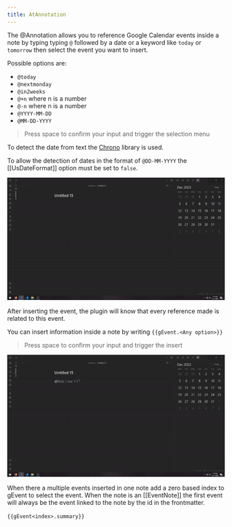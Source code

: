 ```yaml
---
title: AtAnnotation
---
```


The @Annotation allows you to reference Google Calendar events inside a note by typing typing `@` followed by a date or a keyword like `today` or `tomorrow` then select the event you want to insert.

Possible options are:

- `@today`
- `@nextmonday`
- `@in2weeks`
- `@+n` where n is a number
- `@-n` where n is a number
- `@YYYY-MM-DD`
- `@MM-DD-YYYY`

> Press space to confirm your input and trigger the selection menu

To detect the date from text the [Chrono](https://github.com/wanasit/chrono) library is used.

To allow the detection of dates in the format of `@DD-MM-YYYY` the [[UsDateFormat]] option must be set to `false`.

![AtAnnotation example](./AtAnnotation.gif)

After inserting the event, the plugin will know that every reference made is related to this event.

You can insert information inside a note by writing `{{gEvent.<Any option>}}`

> Press space to confirm your input and trigger the insert

![Detail Insert Example](./detailInsert.gif)

When there a multiple events inserted in one note add a zero based index to gEvent to select the event.
When the note is an [[EventNote]] the first event will always be the event linked to the note by the id in the frontmatter.

`{{gEvent<index>.summary}}`
